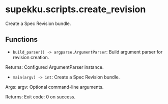 # supekku.scripts.create_revision

Create a Spec Revision bundle.

## Functions

- `build_parser() -> argparse.ArgumentParser`: Build argument parser for revision creation.

Returns:
  Configured ArgumentParser instance.
- `main(argv) -> int`: Create a Spec Revision bundle.

Args:
  argv: Optional command-line arguments.

Returns:
  Exit code: 0 on success.
